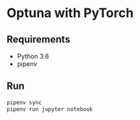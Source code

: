 # Optuna with PyTorch

## Requirements

- Python 3.6
- pipenv

## Run

```py
pipenv sync
pipenv run jupyter notebook 
```
